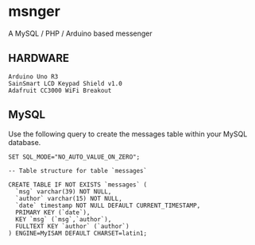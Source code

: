 # msnger

A MySQL / PHP / Arduino based messenger


HARDWARE
--

    Arduino Uno R3
    SainSmart LCD Keypad Shield v1.0
    Adafruit CC3000 WiFi Breakout



MySQL
--
Use the following query to create the messages table within your MySQL database.

```
SET SQL_MODE="NO_AUTO_VALUE_ON_ZERO";

-- Table structure for table `messages`

CREATE TABLE IF NOT EXISTS `messages` (
  `msg` varchar(39) NOT NULL,
  `author` varchar(15) NOT NULL,
  `date` timestamp NOT NULL DEFAULT CURRENT_TIMESTAMP,
  PRIMARY KEY (`date`),
  KEY `msg` (`msg`,`author`),
  FULLTEXT KEY `author` (`author`)
) ENGINE=MyISAM DEFAULT CHARSET=latin1;
```

